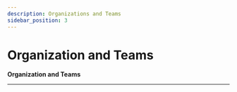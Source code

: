 ```yaml
---
description: Organizations and Teams
sidebar_position: 3
---
```


# Organization and Teams

**Organization and Teams**
<hr />

